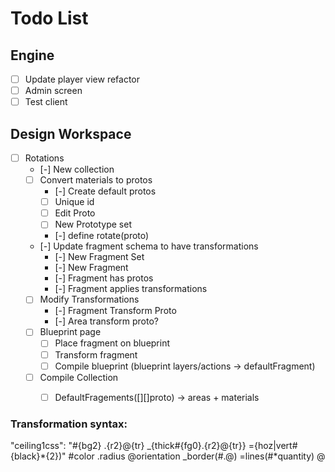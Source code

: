 # Todo List

## Engine
- [ ] Update player view refactor
- [ ] Admin screen
- [ ] Test client

## Design Workspace
- [ ] Rotations
  - [-] New collection
  - [ ] Convert materials to protos
    - [-] Create default protos
    - [ ] Unique id 
    - [ ] Edit Proto
    - [ ] New Prototype set
    - [-] define rotate(proto)
  - [-] Update fragment schema to have transformations 
    - [-] New Fragment Set
    - [-] New Fragment
    - [-] Fragment has protos
    - [-] Fragment applies transformations
  - [ ] Modify Transformations
    - [-] Fragment Transform Proto
    - [-] Area transform proto? 
  - [ ] Blueprint page 
    - [ ] Place fragment on blueprint
    - [ ] Transform fragment 
    - [ ] Compile blueprint (blueprint layers/actions -> defaultFragment)
  - [ ] Compile Collection 
    - [ ] DefaultFragements([][]proto) -> areas + materials


### Transformation syntax:
 "ceiling1css": "#{bg2} .{r2}@{tr} _{thick#{fg0}.{r2}@{tr}} ={hoz|vert#{black}*{2})"
 #color 
 .radius
 @orientation
 _border(#.@)
 =lines(#*quantity) @

 
